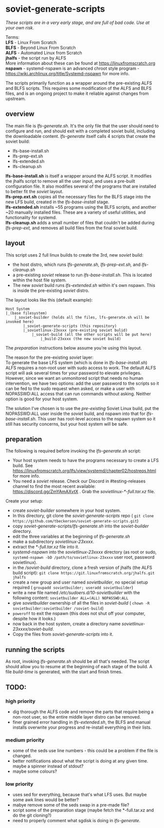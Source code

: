 # soviet-generate-scripts

*These scripts are in a very early stage, and are full of bad code. Use at your own risk.*

Terms:  
    **LFS** - Linux From Scratch  
    **BLFS** - Beyond Linux From Scratch  
    **ALFS** - Automated Linux from Scratch  
    **jhalfs** - the script run by ALFS  
    More information about these can be found at https://linuxfromscratch.org  
    **nspawn** - systemd-nspawn is an advanced chroot style program - https://wiki.archlinux.org/title/Systemd-nspawn for more info.
    
The scripts primarily function as a wrapper around the pre-existing ALFS and BLFS scripts. This requires some modification of the ALFS and BLFS files, and is an ongoing project to make it reliable against changes from upstream.

## overview
The main file is *lfs-generate.sh.* It's the only file that the user should need to configure and run, and should exit with a completed soviet build, including the downloadable content. *lfs-generate* itself calls 4 scripts that create the soviet build:
- lfs-base-install.sh
- lfs-prep-ext.sh
- lfs-extended.sh
- lfs-cleanup.sh

**lfs-base-install.sh** is itself a wrapper around the ALFS script. It modifies the jhalfs script to remove all the user input, and uses a pre-built configuration file. It also modifies several of the programs that are installed to better fit the *soviet* layout.  
**lfs-prep.ext.sh** copies all the necessary files for the BLFS stage into the new LFS build, created in the *lfs-base-install* stage.  
**lfs-extended.sh** installs ~55 programs using the BLFS scripts, and another ~20 manually installed files. These are a variety of useful utilities, and functionality for systemd.  
**lfs-cleanup.sh** adds a small number of files that couldn't be added during *lfs-prep-ext,* and removes all build files from the final soviet build.

## layout
This script uses 2 full linux builds to create the 3rd, new *soviet* build:
- the host distro, which runs *lfs-generate.sh, lfs-prep-ext.sh,* and *lfs-cleanup.sh*
- a pre-existing *soviet* release to run *lfs-base-install.sh*. This is located within the host file system.
- The new *soviet* build runs *lfs-extended.sh* within it's own nspawn. This is inside the pre-existing *soviet* distro.

The layout looks like this (default example):
```
Host System
|_(base filesystem)
    |_soviet-builder (holds all the files, lfs-generate.sh will be invoked here)
        |_soviet-generate-scripts (this repository)
        |_sovietlinux-23xxxx (pre-existing soviet bulid)
            |_soviet-build (all the other scripts will be put here)
                |_build-23xxxx (the new soviet build)
```
The *preparation* instructions below assume you're using this layout.

The reason for the pre-existing *soviet* layer:  
To generate the base LFS system (which is done in _lfs-base-install.sh_) ALFS requires a non-root user with sudo access to work. The default ALFS script will ask several times for your password to elevate privileges.  
However, since we want an unmonitored script that needs no human intervention, we have two options: add the user password to the scripts so it can be fed to the sudo request when asked, or make a user with NOPASSWD:ALL access that can run commands without asking. Neither option is good for your host system.

The solution I've chosen is to use the *pre-existing* Soviet Linux build, put the NOPASSWD:ALL user inside the _soviet_ build, and nspawn into that for _lfs-base-install.sh._ This user has root-level access to the nspawn system so it still has security concerns, but your host system will be safe.


## preparation
The following is required before invoking the _lfs-generate.sh_ script:
- Your host system needs to have the programs necessary to create a LFS build. See https://linuxfromscratch.org/lfs/view/systemd/chapter02/hostreqs.html for more info.
- You need a _soviet_ release. Check our Discord in \#testing-releases channel to find the most recent available: https://discord.gg/ZmYAmAXvtX . Grab the *sovietlinux-\*-full.tar.xz* file.

Create your setup:
- create *soviet-builder* somewhere in your host system.
 - In this directory, git clone the *soviet-generate-scripts* repo ( `git clone https://github.com/tbeckerson/soviet-generate-scripts.git`)
- copy *soviet-generate-scripts/lfs-generate.sh* into the *soviet-builder* directory.
 - edit the three variables at the beginning of *lfs-generate.sh*
 - make a subdirectory *sovietlinux-23xxxx*.
  - extract the *\*-full.tar.xz* file into it.
- *systemd-nspawn* into the *sovietlinux-23xxxx* directory (as root or sudo, `systemd-nspawn -bD /path/to/sovietlinux-23xxxx` user root, password sovietlinux).
 - in the */soviet-build* directory, clone a fresh version of jhalfs (the ALFS build script): `git clone https://git.linuxfromscratch.org/jhalfs.git jhalfs`
 - create a new group and user named *sovietbuilder*, no special setup required ( `groupadd sovietbuilder; useradd sovietbuilder`)
 - write a new file named */etc/sudoers.d/10-sovietbuilder* with the following content: `sovietbuilder ALL=(ALL) NOPASSWD:ALL`
 - give *sovietbuilder* ownership of all the files in *soviet-build* ( `chown -R sovietbuilder:sovietbuilder /soviet-build`)
 - `poweroff` to exit the nspawn (this does not shut off your computer, despite how it looks.)
- now back in the host system, create a directory name *sovietlinux-23xxxx/soviet-build*.
 - Copy the files from *soviet-generate-scripts* into it.

## running the scripts
As root, invoking *lfs-generate.sh* should be all that's needed. The script should allow you to resume at the beginning of each stage of the build. A file *build-time* is generated, with the start and finish times.

## TODO:
### high priority
- dig thorough the ALFS code and remove the parts that require being a non-root user, so the entire middle layer distro can be removed.
- finer grained error handling in *lfs-extended.sh*, the BLFS and manual installs overwrite your progress and re-install everything in their lists.
### medium priority
- some of the seds use line numbers - this could be a problem if the file is changed.
- better notifications about what the script is doing at any given time. maybe a spinner instead of stdout?
- maybe some colours?
### low priority
- uses sed for everything, because that's what LFS uses. But maybe some awk lines would be better?
- mabye remove some of the seds swap in a pre-made file?
- script some of the preparation stage (maybe fetch the *-full.tar.xz and do the git cloning?)
- need to properly comment what sgdisk is doing in *lfs-generate*.
